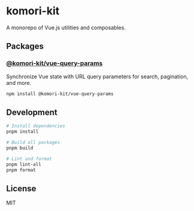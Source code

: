# komori-kit

A monorepo of Vue.js utilities and composables.

## Packages

### [@komori-kit/vue-query-params](./packages/vue-query-params)

Synchronize Vue state with URL query parameters for search, pagination, and more.

```bash
npm install @komori-kit/vue-query-params
```

## Development

```bash
# Install dependencies
pnpm install

# Build all packages
pnpm build

# Lint and format
pnpm lint-all
pnpm format
```

## License

MIT
